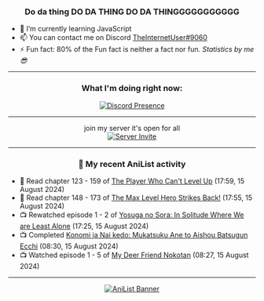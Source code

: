 <div align="center">

### Do da thing DO DA THING DO DA THINGGGGGGGGGGG
</div>

- 🌱 I’m currently learning JavaScript
- 📫 You can contact me on Discord [TheInternetUser#9060](https://discord.com/users/534117072796385300)
- ⚡ Fun fact: 80% of the Fun fact is neither a fact nor fun. _Statistics by me 😎_
<hr>

<div align="center">

### What I'm doing right now:
[![Discord Presence](https://lanyard.cnrad.dev/api/534117072796385300)](https://discord.com/users/534117072796385300)
<hr>

join my server it's open for all <br>
[![Server Invite](https://invidget.switchblade.xyz/bfYgVHxrSs)](https://discord.gg/bfYgVHxrSs)

<hr>
  
### 🌸 My recent AniList activity

</div>

<!-- ANILIST_ACTIVITY:start -->

-   📖 Read chapter 123 - 159 of [The Player Who Can't Level Up](https://anilist.co/manga/130511) (17:59, 15 August 2024)
-   📖 Read chapter 148 - 173 of [The Max Level Hero Strikes Back!](https://anilist.co/manga/125636) (17:55, 15 August 2024)
-   📺 Rewatched episode 1 - 2 of [Yosuga no Sora: In Solitude Where We are Least Alone](https://anilist.co/anime/8861) (17:25, 15 August 2024)
-   📺 Completed [Konomi ja Nai kedo: Mukatsuku Ane to Aishou Batsugun Ecchi](https://anilist.co/anime/170297) (08:30, 15 August 2024)
-   📺 Watched episode 1 - 5 of [My Deer Friend Nokotan](https://anilist.co/anime/175977) (08:27, 15 August 2024)

<!-- ANILIST_ACTIVITY:end -->
<hr>

<div align="center">

[![AniList Banner](https://img.anili.st/User/929966)](https://anilist.co/user/TheInternetUser)

<!-- ![Profile views](https://gpvc.arturio.dev/TheInternetUse7) Since 2023-01-09 -->
<br>


</div>
